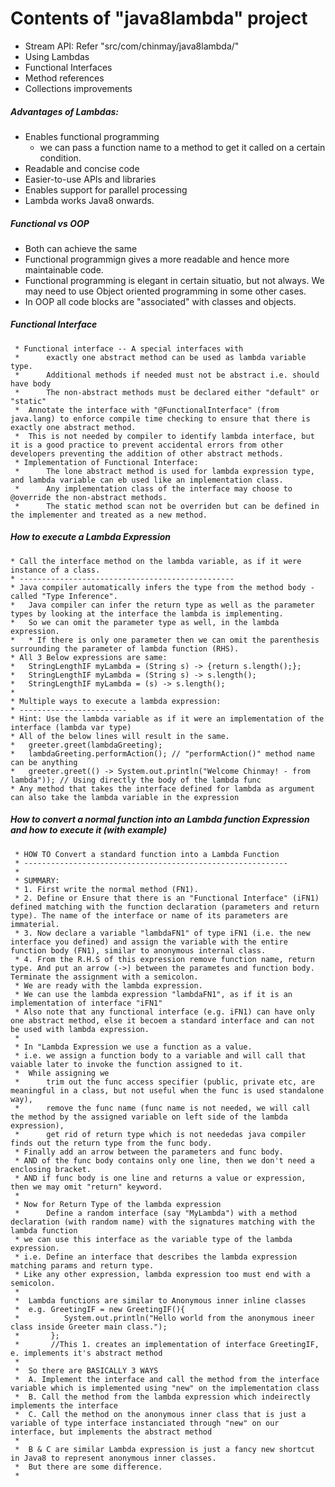 # Contents of "java8lambda" project
* Stream API: Refer "src/com/chinmay/java8lambda/"
* Using Lambdas
* Functional Interfaces
* Method references
* Collections improvements

##### Advantages of Lambdas:
* Enables functional programming
	* we can pass a function name to a method to get it called on a certain condition.
* Readable and concise code
* Easier-to-use APIs and libraries
* Enables support for parallel processing
* Lambda works Java8 onwards.

##### Functional vs OOP
* Both can achieve the same
* Functional programmign gives a more readable and hence more maintainable code.
* Functional programming is elegant in certain situatio, but not always. We may need to use Object oriented programming in some other cases.
* In OOP all code blocks are "associated" with classes and objects.

##### Functional Interface
	 * Functional interface -- A special interfaces with 
	 * 		exactly one abstract method can be used as lambda variable type.
	 * 		Additional methods if needed must not be abstract i.e. should have body
	 * 		The non-abstract methods must be declared either "default" or "static"
	 * 	Annotate the interface with "@FunctionalInterface" (from java.lang) to enforce compile time checking to ensure that there is exactly one abstract method.
	 * 	This is not needed by compiler to identify lambda interface, but it is a good practice to prevent accidental errors from other developers preventing the addition of other abstract methods.
	 * Implementation of Functional Interface:
	 * 		The lone abstract method is used for lambda expression type, and lambda variable can eb used like an implementation class.
	 * 		Any implementation class of the interface may choose to @override the non-abstract methods.
	 * 		The static method scan not be overriden but can be defined in the implementer and treated as a new method.  

##### How to execute a Lambda Expression
	* Call the interface method on the lambda variable, as if it were instance of a class.
	* ------------------------------------------------
	* Java compiler automatically infers the type from the method body - called "Type Inference".
	* 	Java compiler can infer the return type as well as the parameter types by looking at the interface the lambda is implementing.
	* 	So we can omit the parameter type as well, in the lambda expression.
	*   * If there is only one parameter then we can omit the parenthesis surrounding the parameter of lambda function (RHS).
	* All 3 Below expressions are same:
	* 	StringLengthIF myLambda = (String s) -> {return s.length();};
	* 	StringLengthIF myLambda = (String s) -> s.length();
	* 	StringLengthIF myLambda = (s) -> s.length();
	* 
	* Multiple ways to execute a lambda expression:
	* ------------------------
	* Hint: Use the lambda variable as if it were an implementation of the interface (lambda var type)
	* All of the below lines will result in the same.
	* 	greeter.greet(lambdaGreeting);
	* 	lambdaGreeting.performAction(); // "performAction()" method name can be anything
	* 	greeter.greet(() -> System.out.println("Welcome Chinmay! - from lambda")); // Using directly the body of the lambda func
	* Any method that takes the interface defined for lambda as argument can also take the lambda variable in the expression

##### How to convert a normal function into an Lambda function Expression and how to execute it (with example)
	 * HOW TO Convert a standard function into a Lambda Function
	 * ----------------------------------------------------------- 
	 * 
	 * SUMMARY:
	 * 1. First write the normal method (FN1).
	 * 2. Define or Ensure that there is an "Functional Interface" (iFN1) defined matching with the function declaration (parameters and return type). The name of the interface or name of its parameters are immaterial.
	 * 3. Now declare a variable "lambdaFN1" of type iFN1 (i.e. the new interface you defined) and assign the variable with the entire function body (FN1), similar to anonymous internal class.
	 * 4. From the R.H.S of this expression remove function name, return type. And put an arrow (->) between the parametes and function body. Terminate the assignment with a semicolon.
	 * We are ready with the lambda expression.
	 * We can use the lambda expression "lambdaFN1", as if it is an implementation of interface "iFN1"
	 * Also note that any functional interface (e.g. iFN1) can have only one abstract method, else it becoem a standard interface and can not be used with lambda expression.
	 * 
	 * In "Lambda Expression we use a function as a value.
	 * i.e. we assign a function body to a variable and will call that vaiable later to invoke the function assigned to it.
	 * 	While assigning we 
	 * 		trim out the func access specifier (public, private etc, are meaningful in a class, but not useful when the func is used standalone way), 
	 * 		remove the func name (func name is not needed, we will call the method by the assigned variable on left side of the lambda expression), 
	 * 		get rid of return type which is not neededas java compiler finds out the return type from the func body.
	 * Finally add an arrow between the parameters and func body.
	 * AND of the func body contains only one line, then we don't need a enclosing bracket.
	 * AND if func body is one line and returns a value or expression, then we may omit "return" keyword.
	 * 
	 * Now for Return Type of the lambda expression 
	 * 		Define a random interface (say "MyLambda") with a method declaration (with random name) with the signatures matching with the lambda function
	 * we can use this interface as the variable type of the lambda expression.
	 * i.e. Define an interface that describes the lambda expression matching params and return type. 
	 * Like any other expression, lambda expression too must end with a semicolon.
	 * 
	 *  Lambda functions are similar to Anonymous inner inline classes
	 *  e.g. GreetingIF = new GreetingIF(){
	 *  		System.out.println("Hello world from the anonymous ineer class inside Greeter main class.");
	 *  	 };
	 *  	 //This 1. creates an implementation of interface GreetingIF, e. implements it's abstract method  
	 *  
	 *  So there are BASICALLY 3 WAYS
	 *  A. Implement the interface and call the method from the interface variable which is implemented using "new" on the implementation class
	 *  B. Call the method from the lambda expression which indeirectly implements the interface
	 *  C. Call the method on the anonymous inner class that is just a variable of type interface instanciated through "new" on our interface, but implements the abstract method
	 *  
	 *  B & C are similar Lambda expression is just a fancy new shortcut in Java8 to represent anonymous inner classes.
	 *  But there are some difference. 
	 * 
	 
